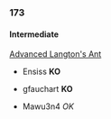 ### 173

#### Intermediate

[Advanced Langton's Ant](http://www.reddit.com/r/dailyprogrammer/comments/2c4ka3/7302014_challenge_173_intermediate_advanced/)

* Ensiss **KO**

* gfauchart **KO**

* Mawu3n4 _OK_
